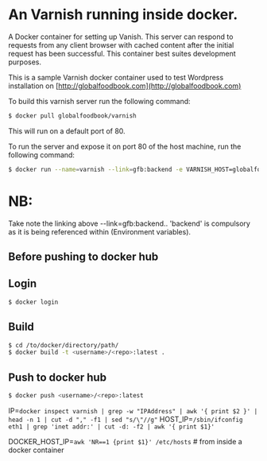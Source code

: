 # An Varnish running inside docker.

A Docker container for setting up Vanish. This server can respond to requests from any client browser with cached content after the initial request has been successful. This container best suites development purposes.

This is a sample Varnish docker container used to test Wordpress installation on [http://globalfoodbook.com](http://globalfoodbook.com)

To build this varnish server run the following command:

```bash
$ docker pull globalfoodbook/varnish
```

This will run on a default port of 80.

To run the server and expose it on port 80 of the host machine, run the following command:

```bash
$ docker run --name=varnish --link=gfb:backend -e VARNISH_HOST=globalfoodbook.com  --detach=true --publish=80:80 --tty=true varnish
```

# NB:

Take note the linking above --link=gfb:backend.. 'backend' is compulsory as it is being referenced within (Environment variables).

## Before pushing to docker hub

## Login

```bash
$ docker login
```

## Build

```bash
$ cd /to/docker/directory/path/
$ docker build -t <username>/<repo>:latest .
```

## Push to docker hub

```bash
$ docker push <username>/<repo>:latest
```

IP=`docker inspect varnish | grep -w "IPAddress" | awk '{ print $2 }' | head -n 1 | cut -d "," -f1 | sed "s/\"//g"`
HOST_IP=`/sbin/ifconfig eth1 | grep 'inet addr:' | cut -d: -f2 | awk '{ print $1}'`

DOCKER_HOST_IP=`awk 'NR==1 {print $1}' /etc/hosts` # from inside a docker container
